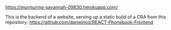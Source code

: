 https://murmuring-savannah-09830.herokuapp.com/


This is the backend of a website, serving up a static build of a CRA from this repository: https://github.com/danielnoo/REACT-Phonebook-Frontend
